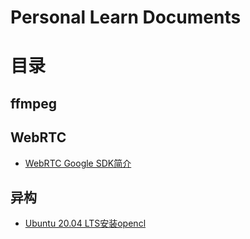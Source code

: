 # Personal Learn Documents

# 目录
## ffmpeg

## WebRTC
* [WebRTC Google SDK简介](webrtc/Google_WebRTC_SDK.md)
## 异构
* [Ubuntu 20.04 LTS安装opencl](heterogeneous/opencl.md)